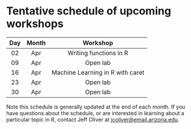 # Tentative schedule of upcoming workshops

| Day | Month | Workshop                          |
|:---:|:-----:|:---------------------------------:|
| 02  | Apr   | Writing functions in R            |
| 09  | Apr   | Open lab                          |
| 16  | Apr   | Machine Learning in R with caret  |
| 23  | Apr   | Open lab                          |
| 30  | Apr   | Open lab                          |

Note this schedule is generally updated at the end of each month. If you have questions about the schedule, or are interested in learning about a particular topic in R, contact Jeff Oliver at [jcoliver@email.arizona.edu](mailto:jcoliver@email.arizona.edu?subject=R%20workshop%20inquiry).
